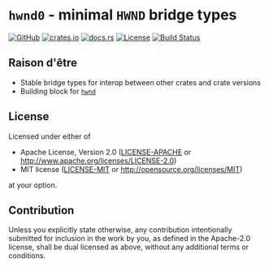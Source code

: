 # `hwnd0` - minimal `HWND` bridge types

[![GitHub](https://img.shields.io/github/stars/MaulingMonkey/hwnd0.svg?label=GitHub&style=social)](https://github.com/MaulingMonkey/hwnd0)
[![crates.io](https://img.shields.io/crates/v/hwnd0.svg)](https://crates.io/crates/hwnd0)
[![docs.rs](https://docs.rs/hwnd0/badge.svg)](https://docs.rs/hwnd0)
[![License](https://img.shields.io/crates/l/hwnd0.svg)](https://github.com/MaulingMonkey/hwnd0)
[![Build Status](https://github.com/MaulingMonkey/hwnd0/workflows/Rust/badge.svg)](https://github.com/MaulingMonkey/hwnd0/actions?query=workflow%3Arust)



## Raison d'être
*   Stable bridge types for interop between other crates and crate versions
*   Building block for [`hwnd`](https://docs.rs/hwnd/)



<h2 name="license">License</h2>

Licensed under either of

* Apache License, Version 2.0 ([LICENSE-APACHE](LICENSE-APACHE) or <http://www.apache.org/licenses/LICENSE-2.0>)
* MIT license ([LICENSE-MIT](LICENSE-MIT) or <http://opensource.org/licenses/MIT>)

at your option.



<h2 name="contribution">Contribution</h2>

Unless you explicitly state otherwise, any contribution intentionally submitted
for inclusion in the work by you, as defined in the Apache-2.0 license, shall be
dual licensed as above, without any additional terms or conditions.
